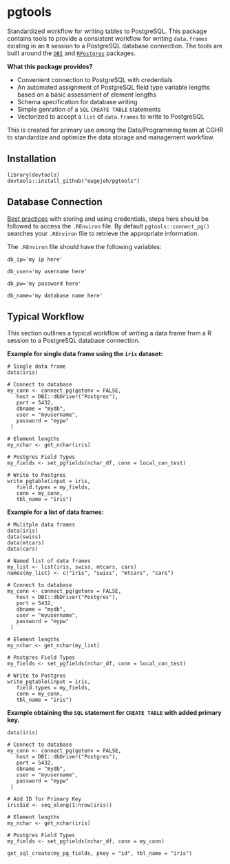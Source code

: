 # pgtools
Standardized workflow for writing tables to PostgreSQL. This package contains tools to provide a consistent workflow for
writing `data.frames` existing in an `R` session to a PostgreSQL database connection. The tools are built around the [`DBI`](https://github.com/r-dbi)
and [`RPostgres`](https://github.com/r-dbi/RPostgres) packages.

**What this package provides?**
 - Convenient connection to PostgreSQL with credentials
 - An automated assignment of PostgreSQL field type variable lengths based on a basic assessment of element lengths
 - Schema specification for database writing
 - Simple genration of a `SQL` `CREATE TABLE` statements
 - Vectorized to accept a `list` of `data.frames` to write to PostgreSQL

This is created for primary use among the Data/Programming team at CGHR to standardize and optimize the data storage and management workflow.

## Installation
```
library(devtools)
devtools::install_github("eugejoh/pgtools")
```

## Database Connection
[Best practices](https://db.rstudio.com/best-practices/managing-credentials/) with storing and using credentials, steps here should be followed to access the `.REnviron` file. By default `pgtools::connect_pg()` searches your `.REnviron` file to retrieve the appropriate information.  

The `.REnviron` file should have the following variables:  
```
db_ip='my ip here'

db_user='my username here'

db_pw='my password here'

db_name='my database name here'
```

## Typical Workflow
This section outlines a typical workflow of writing a data frame from a R session to a PostgreSQL database connection.

<b>Example for single data frame using the `iris` dataset:</b>
```
# Single data frame
data(iris)

# Connect to database
my_conn <- connect_pg(getenv = FALSE,
   host = DBI::dbDriver("Postgres"),
   port = 5432,
   dbname = "mydb",
   user = "myusername",
   password = "mypw"
 )

# Element lengths
my_nchar <- get_nchar(iris)

# Postgres Field Types
my_fields <- set_pgfields(nchar_df, conn = local_con_test)

# Write to Postgres
write_pgtable(input = iris,
   field.types = my_fields,
   conn = my_conn,
   tbl_name = "iris")

```

<b>Example for a list of data frames:</b>
```
# Mulitple data frames
data(iris)
data(swiss)
data(mtcars)
data(cars)

# Named list of data frames
my_list <- list(iris, swiss, mtcars, cars)
names(my_list) <- c("iris", "swiss", "mtcars", "cars")

# Connect to database
my_conn <- connect_pg(getenv = FALSE,
   host = DBI::dbDriver("Postgres"),
   port = 5432,
   dbname = "mydb",
   user = "myusername",
   password = "mypw"
 )

# Element lengths
my_nchar <- get_nchar(my_list)

# Postgres Field Types
my_fields <- set_pgfields(nchar_df, conn = local_con_test)

# Write to Postgres
write_pgtable(input = iris,
   field.types = my_fields,
   conn = my_conn,
   tbl_name = "iris")

```

<b>Example obtaining the `SQL` statement for `CREATE TABLE` with added primary key.  </b>
```
data(iris)

# Connect to database
my_conn <- connect_pg(getenv = FALSE,
   host = DBI::dbDriver("Postgres"),
   port = 5432,
   dbname = "mydb",
   user = "myusername",
   password = "mypw"
 )

# Add ID for Primary Key
iris$id <- seq_along(1:nrow(iris))

# Element lengths
my_nchar <- get_nchar(iris)

# Postgres Field Types
my_fields <- set_pgfields(nchar_df, conn = my_conn)

get_sql_create(my_pg_fields, pkey = "id", tbl_name = "iris")
```